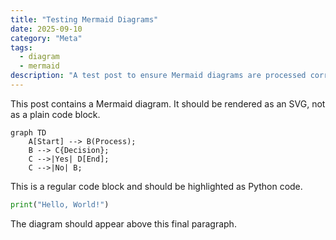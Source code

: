 ```yaml
---
title: "Testing Mermaid Diagrams"
date: 2025-09-10
category: "Meta"
tags:
  - diagram
  - mermaid
description: "A test post to ensure Mermaid diagrams are processed correctly."
---
```


This post contains a Mermaid diagram. It should be rendered as an SVG, not as a plain code block.

```mermaid
graph TD
    A[Start] --> B(Process);
    B --> C{Decision};
    C -->|Yes| D[End];
    C -->|No| B;
```

This is a regular code block and should be highlighted as Python code.

```python
print("Hello, World!")
```

The diagram should appear above this final paragraph.
